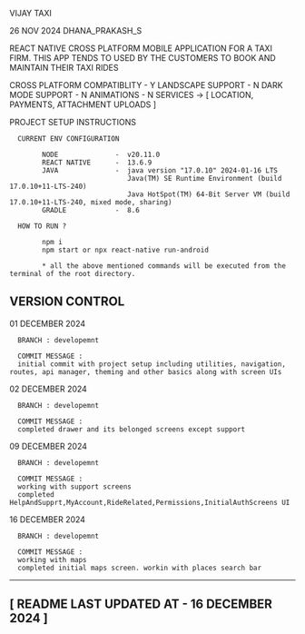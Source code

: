 VIJAY TAXI

26 NOV 2024
DHANA_PRAKASH_S

REACT NATIVE CROSS PLATFORM MOBILE APPLICATION FOR A TAXI FIRM.
THIS APP TENDS TO USED BY THE CUSTOMERS TO BOOK AND MAINTAIN THEIR TAXI RIDES

CROSS PLATFORM COMPATIBLITY - Y
LANDSCAPE SUPPORT - N
DARK MODE SUPPORT - N
ANIMATIONS - N
SERVICES -> [ LOCATION, PAYMENTS, ATTACHMENT UPLOADS ]

PROJECT SETUP INSTRUCTIONS

      CURRENT ENV CONFIGURATION

            NODE              -  v20.11.0
            REACT NATIVE      -  13.6.9
            JAVA              -  java version "17.0.10" 2024-01-16 LTS
                                 Java(TM) SE Runtime Environment (build 17.0.10+11-LTS-240)
                                 Java HotSpot(TM) 64-Bit Server VM (build 17.0.10+11-LTS-240, mixed mode, sharing)
            GRADLE            -  8.6

      HOW TO RUN ?

            npm i
            npm start or npx react-native run-android

            * all the above mentioned commands will be executed from the terminal of the root directory.
      

VERSION CONTROL
---------------

01 DECEMBER 2024

      BRANCH : developemnt

      COMMIT MESSAGE :
      initial commit with project setup including utilities, navigation, routes, api manager, theming and other basics along with screen UIs


02 DECEMBER 2024

      BRANCH : developemnt

      COMMIT MESSAGE :
      completed drawer and its belonged screens except support

09 DECEMBER 2024

      BRANCH : developemnt

      COMMIT MESSAGE :
      working with support screens
      completed HelpAndSupprt,MyAccount,RideRelated,Permissions,InitialAuthScreens UI

16 DECEMBER 2024

      BRANCH : developemnt

      COMMIT MESSAGE :
      working with maps
      completed initial maps screen. workin with places search bar

-------------------------------------------------
[   README LAST UPDATED AT - 16 DECEMBER 2024   ]
-------------------------------------------------
